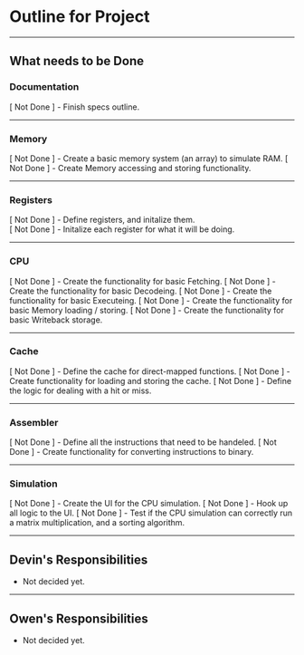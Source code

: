 # Outline for Project

---
## What needs to be Done


### Documentation
[ Not Done ] -  Finish specs outline.

---

### Memory
[ Not Done ] -  Create a basic memory system (an array) to simulate RAM.
[ Not Done ] -  Create Memory accessing and storing functionality.

---

### Registers
[ Not Done ] -  Define registers, and initalize them.<br>
[ Not Done ] -  Initalize each register for what it will be doing.

---

### CPU
[ Not Done ] -  Create the functionality for basic Fetching.
[ Not Done ] -  Create the functionality for basic Decodeing.
[ Not Done ] -  Create the functionality for basic Executeing.
[ Not Done ] -  Create the functionality for basic Memory loading / storing.
[ Not Done ] -  Create the functionality for basic Writeback storage.

---

### Cache
[ Not Done ] -  Define the cache for direct-mapped functions.
[ Not Done ] -  Create functionality for loading and storing the cache.
[ Not Done ] -  Define the logic for dealing with a hit or miss.

---

### Assembler
[ Not Done ] -  Define all the instructions that need to be handeled.
[ Not Done ] -  Create functionality for converting instructions to binary.

---

### Simulation
[ Not Done ] -  Create the UI for the CPU simulation.
[ Not Done ] -  Hook up all logic to the UI.
[ Not Done ] -  Test if the CPU simulation can correctly run a matrix multiplication, and a sorting algorithm.


---

## Devin's Responsibilities

- Not decided yet.


---

## Owen's Responsibilities

- Not decided yet.

